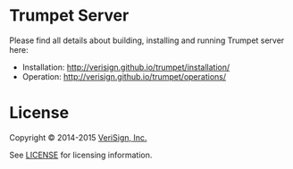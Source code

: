 Trumpet Server
===

Please find all details about building, installing and running Trumpet server here:

* Installation: http://verisign.github.io/trumpet/installation/
* Operation: http://verisign.github.io/trumpet/operations/

# License <a id="License"></a>

Copyright © 2014-2015 [VeriSign, Inc.](http://www.verisigninc.com/)

See [LICENSE](../LICENSE) for licensing information.
